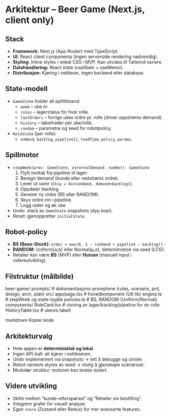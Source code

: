 # Arkitektur – Beer Game (Next.js, client only)

## Stack
- **Framework:** Next.js (App Router) med TypeScript.
- **UI:** React client components (ingen serverside rendering nødvendig).
- **Styling:** Inline styles / enkel CSS i MVP. Kan utvides til Tailwind senere.
- **Datahåndtering:** React state (useState + useMemo).  
- **Distribusjon:** Kjøring i nettleser, ingen backend eller database.

## State-modell
- `GameState` holder all spilltilstand:
  - `week` – uke nr.
  - `roles` – lagerstatus for hver rolle.
  - `lastOrders` – forrige ukes ordre pr. rolle (driver oppstrøms demand).
  - `history` – tabellrader per uke/rolle.
  - `random` – parametre og seed for robotpolicy.
- `RoleState` (per rolle):
  - `onHand`, `backlog`, `pipeline[]`, `leadTime`, `policy`, `params`.

## Spillmotor
- `stepWeek(prev: GameState, externalDemand: number): GameState`
  1. Flytt mottak fra pipeline til lager.
  2. Beregn demand (kunde eller nedstrøms ordre).
  3. Lever ut varer (`ship = min(onHand, demand+backlog)`).
  4. Oppdater backlog.
  5. Generer ny ordre (BS eller RANDOM).
  6. Skyv ordre inn i pipeline.
  7. Logg rader og øk uke.
- Undo: stack av `GameState` snapshots (dyp kopi).
- Reset: gjenoppretter `initialState`.

## Robot-policy
- **BS (Base-Stock):** `order = max(0, S − (onHand + pipeline − backlog))`.
- **RANDOM:** Uniform[a,b] eller Normal(μ,σ), deterministisk via seed (LCG).
- Retailer kan være **BS** (MVP) eller **Human** (manuell input i videreutvikling).

## Filstruktur (målbilde)
beer-game/
prompts/ # dokumentasjons-promptene (rules, scenario, prd, design, arch, plan)
src/
app/page.tsx # hovedkomponent (UI)
lib/
engine.ts # stepWeek og state-logikk
policies.ts # BS, RANDOM (Uniform/Normal)
components/
RoleCard.tsx # visning av lager/backlog/pipeline for én rolle
HistoryTable.tsx # ukevis tabell

markdown
Kopier kode

## Arkitekturvalg
- Hele appen er **deterministisk og lokal**.
- Ingen API-kall: alt kjører i nettleseren.
- Undo implementert via snapshots → lett å debugge og utvide.
- Robot-random styres av seed → mulig å gjenskape scenarioer.
- Modulær struktur: motoren kan testes isolert.

## Videre utvikling
- Skille mellom “kunde-etterspørsel” og “Retailer sin bestilling”.
- Integrere grafer for visuell analyse.
- Egen `store` (Zustand eller Redux) for mer avanserte features.
